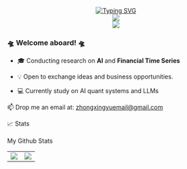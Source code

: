 
<p align="center">
<a href="https://git.io/typing-svg"><img src="https://readme-typing-svg.demolab.com?font=Fira+Code&size=18&duration=2000&pause=100&color=F7931A&multiline=true&width=500&height=80&lines=Data+Science+%26+Researcher;AI+%7C+Fintech" alt="Typing SVG" /></a>

<br/>
<a href="mailto:zhongxingyuemail@gmail.com">
    <img src="https://img.shields.io/badge/-Email-red?style=flat-square&logo=gmail&logoColor=white">
</a>
<br/> 

<a href="https://github.com/XingYu-Zhong">
    <img src="https://github-stats-alpha.vercel.app/api?username=XingYu-Zhong&cc=22272e&tc=37BCF6&ic=fff&bc=0000">
</a>


</p>


### 🛸 Welcome aboard! 🛸


* 🎓 Conducting research on **AI** and **Financial Time Series**

* 💡 Open to exchange ideas and business opportunities.

* 💻 Currently study on AI quant systems and LLMs

📫 Drop me an email at: zhongxingyuemail@gmail.com

<summary>📈 Stats</summary>
<br>
My Github Stats
<table>
  <tr>
    <td align="center" style="padding=0;width=50%;">
      <img align="center" style="padding=0;" src="https://github-readme-stats.vercel.app/api/?username=wangshub&show_icons=true&hide_border=true&icon_color=C9F9D9&hide_title=true&count_private=true" />

  <td align="center" style="padding=0;width=70%;">
      <img align="center" style="padding=0;" src="https://github-readme-stats.quantumlytangled.vercel.app/api/top-langs/?username=wangshub&layout=compact&show_icons=true&hide_border=true&icon_color=f0f0f000&count_private=true" />
    </td>
  </tr>
</table>

